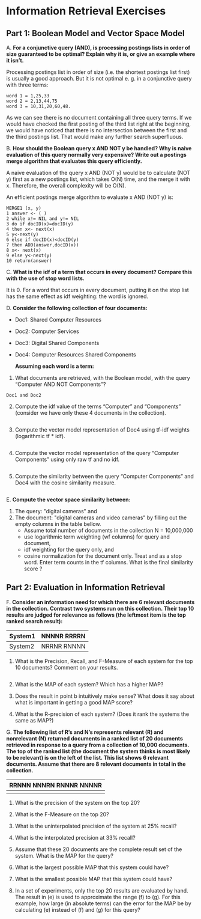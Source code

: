# Information Retrieval Exercises

## Part 1: Boolean Model and Vector Space Model



A. **For a conjunctive query (AND), is processing postings lists in order of size guaranteed to be optimal? Explain why it is, or give an example where it isn’t.**

Processing postings list in order of size (i.e. the shortest postings list first) is usually a good approach.
But it is not optimal e. g. in a conjunctive query with three terms:

```
word 1 = 1,25,33
word 2 = 2,13,44,75
word 3 = 10,31,20,60,48.
```

As we can see there is no document containing all three query terms. If we would have checked the first posting of the third list right at the beginning, we would have noticed that there is no intersection between the first and the third postings list. That would make any further search superfluous.

B. **How should the Boolean query x AND NOT y be handled? Why is naive evaluation of this query normally very expensive? Write out a postings merge algorithm that evaluates this query efficiently.**

A naive evaluation of the query x AND (NOT y) would be to calculate (NOT y) first as a new postings list, which takes O(N) time, and the merge it with x. Therefore, the overall complexity will be O(N).

An efficient postings merge algorithm to evaluate x AND (NOT y) is:

```
MERGE1 (x, y)
1 answer <- ( )
2 while x!= NIL and y!= NIL
3 do if docID(x)=docID(y)
4 then x<- next(x)
5 y<-next(y)
6 else if docID(x)<docID(y)
7 then ADD(answer,docID(x))
8 x<- next(x)
9 else y<-next(y)
10 return(answer)
```

C. **What is the idf of a term that occurs in every document? Compare this with the use of stop word lists.**

It is 0. For a word that occurs in every document, putting it on the stop list has the same effect as idf weighting: the word is ignored.

D. **Consider the following collection of four documents:**

- Doc1: Shared Computer Resources

- Doc2: Computer Services

- Doc3: Digital Shared Components

- Doc4: Computer Resources Shared Components

  **Assuming each word is a term:**

1. What documents are retrieved, with the Boolean model, with the query “Computer AND NOT Components”?

  ```
  Doc1 and Doc2
  ```

2. Compute the idf value of the terms “Computer” and “Components” (consider we have only these 4 documents in the collection).

   ```
   
   ```

3. Compute the vector model representation of Doc4 using tf-idf weights (logarithmic tf * idf).

   ```
   
   ```

4. Compute the vector model representation of the query “Computer Components” using only raw tf and no idf.

   ```
   
   ```

5. Compute the similarity between the query “Computer Components” and Doc4 with the cosine similarity measure.

   ```
   
   ```

E. **Compute the vector space similarity between:**

1. The query: "digital cameras" and 
2. The document: "digital cameras and video cameras" by filling out the empty columns in the table bellow.
    - Assume total number of documents in the collection N = 10,000,000
    - use logarithmic term weighting (wf columns) for query and document,
    - idf weighting for the query only, and
    - cosine normalization for the document only.
      Treat and as a stop word. Enter term counts in the tf columns. What is the final similarity score ?

## Part 2: Evaluation in Information Retrieval

F. **Consider an information need for which there are 6 relevant documents in the collection. Contrast two systems run on this collection. Their top 10 results are judged for relevance as follows (the leftmost item is the top ranked search result):**

| System1 | NNNNR RRRRN |
| ------- | ----------- |
| System2 | NRRNR RNNNN |

1. What is the Precision, Recall, and F-Measure of each system for the top 10 documents? Comment on your results.

   ```
   
   ```

2. What is the MAP of each system? Which has a higher MAP?

3. Does the result in point b intuitively make sense? What does it say about what is important in getting a good MAP score?

4. What is the R-precision of each system? (Does it rank the systems the
   same as MAP?)


G. **The following list of R’s and N’s represents relevant (R) and nonrelevant (N) returned documents in a ranked list of 20 documents retrieved in response to a query from a collection of 10,000 documents. The top of the ranked list (the document the system thinks is most likely to be relevant) is on the left of the list. This list shows 6 relevant documents. Assume that there are 8 relevant documents in total in the collection.**

| RRNNN NNNRN RNNNR NNNNR |
| :---------------------: |
|                         |

1. What is the precision of the system on the top 20?

2. What is the F-Measure on the top 20?

3. What is the uninterpolated precision of the system at 25% recall?

4. What is the interpolated precision at 33% recall?

5. Assume that these 20 documents are the complete result set of the system. What is the MAP for the query?

6. What is the largest possible MAP that this system could have?

7. What is the smallest possible MAP that this system could have?

8. In a set of experiments, only the top 20 results are evaluated by hand. The result in (e) is used to approximate the range (f) to (g). For this example, how large (in absolute terms) can the error for the MAP be by calculating (e) instead of (f) and (g) for this query?
